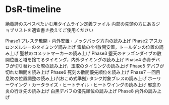 # DsR-timeline
絶竜詩のスペスペたいむ用タイムライン定義ファイル
内部の先頭の方にあるジョブリストを適宜書き換えてご使用ください

Phase1 プレステ散開・内外安置・ノックバック方向の読み上げ
Phase2 アスカロンメルシーのタイミング読み上げ
       雷槍の4:4散開安置，トールダンの位置の読み上げ
       聖杖のコメットマーカーの読み上げ
Phase3 堕天のドラゴンダイブの散開位置と塔を捨てるタイミング，内外タイミングの読み上げ
Phase4 赤青デバフが切り替わった際の読み上げ，玉取のタイミングの読み上げ
Phase5 デバフが切れた瞬間を読み上げ
Phase6 死刻の散開優先順位を読み上げ
Phase7 一回目息吹の位置調整の読み上げ(おこめ式準拠) 
       タンク対象ブレスの読み上げ
       ホーリーウイング・カータライズ・ヒートテイル・ヒートウイングの読み上げ
       邪念の炎の行き先の読み上げ 白黒デバフの優先順位の読み上げ
Phase8 内外の読み上げ
